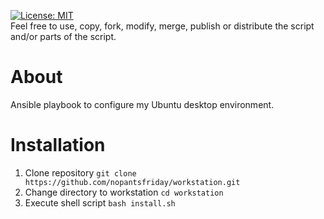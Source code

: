 [![License: MIT](https://img.shields.io/badge/License-MIT-green.svg)](https://github.com/nopantsfriday/restart_steam_client/blob/master/LICENSE)
<br>Feel free to use, copy, fork, modify, merge, publish or distribute the script and/or parts of the script.
# About
Ansible playbook to configure my Ubuntu desktop environment.
# Installation
1. Clone repository ```git clone https://github.com/nopantsfriday/workstation.git```
2. Change directory to workstation ```cd workstation```
3. Execute shell script ```bash install.sh```